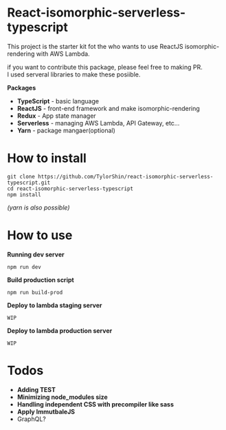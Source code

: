 # React-isomorphic-serverless-typescript

This project is the starter kit fot the who wants to use ReactJS isomorphic-rendering with AWS Lambda.  

if you want to contribute this package, please feel free to making PR.  
I used serveral libraries to make these posiible.

 **Packages**
- **TypeScript** - basic language
- **ReactJS** - front-end framework and make isomorphic-rendering
- **Redux** - App state manager
- **Serverless** - managing AWS Lambda, API Gateway, etc...
- **Yarn** - package mangaer(optional)

# How to install
```
git clone https://github.com/TylorShin/react-isomorphic-serverless-typescript.git
cd react-isomorphic-serverless-typescript
npm install
```
*(yarn is also possible)*

# How to use
**Running dev server**
```
npm run dev
```

**Build production script**
```
npm run build-prod
```

**Deploy to lambda staging server**
```
WIP
```

**Deploy to lambda production server**
```
WIP
```

# Todos
- **Adding TEST**
- **Minimizing node_modules size**
- **Handling independent CSS with precompiler like sass**
- **Apply ImmutbaleJS**
- GraphQL?
